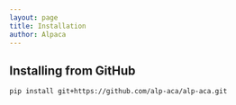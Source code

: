 ```yaml
---
layout: page
title: Installation
author: Alpaca
---
```


## Installing from GitHub

```shell
pip install git+https://github.com/alp-aca/alp-aca.git
```
